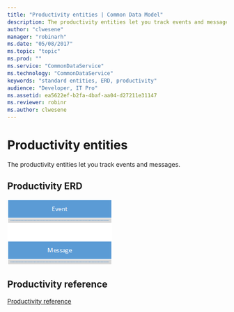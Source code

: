 ```yaml
---
title: "Productivity entities | Common Data Model"
description: The productivity entities let you track events and messages.
author: "clwesene"
manager: "robinarh"
ms.date: "05/08/2017"
ms.topic: "topic"
ms.prod: ""
ms.service: "CommonDataService"
ms.technology: "CommonDataService"
keywords: "standard entities, ERD, productivity"
audience: "Developer, IT Pro"
ms.assetid: ea5622ef-b2fa-4baf-aa04-d27211e31147
ms.reviewer: robinr
ms.author: clwesene
---
```


# Productivity entities

The productivity entities let you track events and messages.

## Productivity ERD

![Productivity ERD](media/productivity.png)

## Productivity reference

[Productivity reference](entity-tables/productivity.md)
